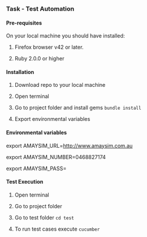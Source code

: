 ### Task - Test Automation

#### Pre-requisites

On your local machine you should have installed:

1. Firefox browser v42 or later.

1. Ruby 2.0.0 or higher


#### Installation

1. Download repo to your local machine

1. Open terminal

1. Go to project folder and install gems
    `bundle install`

1. Export environmental variables

#### Environmental variables

export AMAYSIM_URL=http://www.amaysim.com.au

export AMAYSIM_NUMBER=0468827174

export AMAYSIM_PASS=<Set a password> 

#### Test Execution

1. Open terminal

1. Go to project folder

1. Go to test folder
    `cd test`

1. To run test cases execute
    `cucumber`
